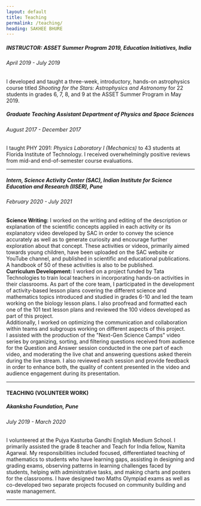 ```yaml
---
layout: default
title: Teaching
permalink: /teaching/
heading: SAKHEE BHURE
---
```

##### INSTRUCTOR: ASSET Summer Program 2019, Education Initiatives, India 
###### April 2019 - July 2019 
I developed and taught a three-week, introductory, hands-on astrophysics course titled *Shooting for the Stars: Astrophysics and Astronomy* for 22 students in grades 6, 7, 8, and 9 at the ASSET Summer Program in May 2019.

##### Graduate Teaching Assistant Department of Physics and Space Sciences 
###### August 2017 - December 2017 
I taught PHY 2091: *Physics Laboratory I (Mechanics)* to 43 students at Florida Institute of Technology. I received overwhelmingly positive reviews from mid-and end-of-semester course evaluations.

****

##### Intern, Science Activity Center (SAC), Indian Institute for Science Education and Research (IISER), Pune
###### February 2020 - July 2021

**Science Writing:** I worked on the writing and editing of the description or explanation of the scientific concepts applied in each activity or its explanatory video developed by SAC in order to convey the science accurately as well as to generate curiosity and encourage further exploration about that concept. These activities or videos, primarily aimed towards young children, have been uploaded on the SAC website or YouTube channel, and published in scientific and educational publications. A handbook of 50 of these activities is also to be published.  
**Curriculum Development:** I worked on a project funded by Tata Technologies to train local teachers in incorporating hands-on activities in their classrooms. As part of the core team, I participated in the development of activity-based lesson plans covering the different science and mathematics topics introduced and studied in grades 6-10 and led the team working on the biology lesson plans.
I also proofread and formatted each one of the 101 text lesson plans and reviewed the 100 videos developed as part of this project.  
Additionally, I worked on optimizing the communication and collaboration within teams and subgroups working on different aspects of this project.  
I assisted with the production of the "Next-Gen Science Camps" video series by organizing, sorting, and filtering questions received from audience for the Question and Answer session conducted in the one part of each video, and moderating the live chat and answering questions asked therein during the live stream. I also reviewed each session and provide feedback in order to enhance both, the quality of content presented in the video and audience engagement during its presentation.

****

#### TEACHING (VOLUNTEER WORK) 
##### Akanksha Foundation, Pune 
###### July 2019 - March 2020 
I volunteered at the Pujya Kasturba Gandhi English Medium School. I primarily assisted the grade 8 teacher and Teach for India fellow, Namita Agarwal. My responsibilities included focused, differentiated teaching of mathematics to students who have learning gaps, assisting in designing and grading exams, observing patterns in learning challenges faced by students, helping with administrative tasks, and making charts and posters for the classrooms. I have designed two Maths Olympiad exams as well as co-developed two separate projects focused on community building and waste management.

****